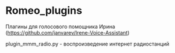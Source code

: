 # Romeo_plugins

Плагины для голосового помощника Ирина (https://github.com/janvarev/Irene-Voice-Assistant)

plugin_mmm_radio.py - воспроизведение интернет радиостанций
